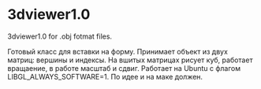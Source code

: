# 3dviewer1.0
3dviewer1.0 for .obj fotmat files.

Готовый класс для вставки на форму. Принимает объект из двух матриц: вершины и индексы. На вшитых матрицах рисует куб, работает вращаение, в работе масштаб и сдвиг.
Работает на Ubuntu с флагом LIBGL_ALWAYS_SOFTWARE=1. По идее и на маке должен.
